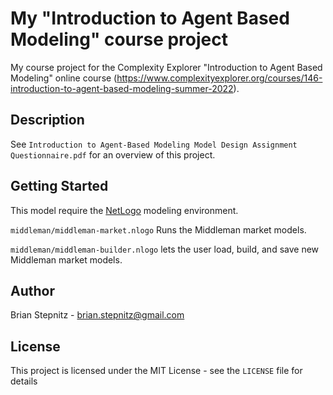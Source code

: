 # My "Introduction to Agent Based Modeling" course project

My course project for the Complexity Explorer "Introduction to Agent Based Modeling" online course (<https://www.complexityexplorer.org/courses/146-introduction-to-agent-based-modeling-summer-2022>).

## Description

See `Introduction to Agent-Based Modeling Model Design Assignment Questionnaire.pdf` for an overview of this project.

## Getting Started

This model require the [NetLogo](https://ccl.northwestern.edu/netlogo/) modeling environment.

`middleman/middleman-market.nlogo` Runs the Middleman market models.

`middleman/middleman-builder.nlogo` lets the user load, build, and save new Middleman market models.

## Author

Brian Stepnitz - <brian.stepnitz@gmail.com>

## License

This project is licensed under the MIT License - see the `LICENSE` file for details